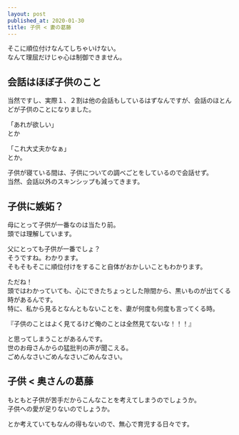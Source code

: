 ```yaml
---
layout: post
published_at: 2020-01-30
title: 子供 < 妻の葛藤
---
```


そこに順位付けなんてしちゃいけない。  
なんて理屈だけじゃ心は制御できません。  

## 会話はほぼ子供のこと

当然ですし、実際１、２割は他の会話もしているはずなんですが、会話のほとんどが子供のことになりました。  

「あれが欲しい」  
とか  

「これ大丈夫かなぁ」  
とか。  

子供が寝ている間は、子供についての調べごとをしているので会話せず。  
当然、会話以外のスキンシップも減ってきます。  

## 子供に嫉妬？

母にとって子供が一番なのは当たり前。  
頭では理解しています。  

父にとっても子供が一番でしょ？  
そうですね。わかります。  
そもそもそこに順位付けをすること自体がおかしいこともわかります。  

ただね！  
頭ではわかっていても、心にできたちょっとした隙間から、黒いものが出てくる時があるんです。  
特に、私から見るとなんともないことを、妻が何度も何度も言ってくる時。  

『子供のことはよく見てるけど俺のことは全然見てないな！！！』  

と思ってしまうことがあるんです。  
世のお母さんからの猛批判の声が聞こえる。  
ごめんなさいごめんなさいごめんなさい。  

## 子供 < 奥さんの葛藤

もともと子供が苦手だからこんなことを考えてしまうのでしょうか。  
子供への愛が足りないのでしょうか。  

とか考えていてもなんの得もないので、無心で育児する日々です。  